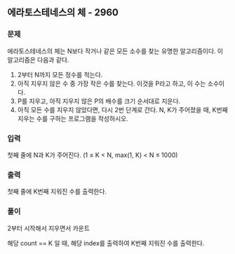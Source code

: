 ## 에라토스테네스의 체 - 2960

### 문제

에라토스테네스의 체는 N보다 작거나 같은 모든 소수를 찾는 유명한 알고리즘이다.
이 알고리즘은 다음과 같다.

1. 2부터 N까지 모든 정수를 적는다.
2. 아직 지우지 않은 수 중 가장 작은 수를 찾는다. 이것을 P라고 하고, 이 수는 소수이다.
3. P를 지우고, 아직 지우지 않은 P의 배수를 크기 순서대로 지운다.
4. 아직 모든 수를 지우지 않았다면, 다시 2번 단계로 간다.
N, K가 주어졌을 때, K번째 지우는 수를 구하는 프로그램을 작성하시오.

### 입력

첫째 줄에 N과 K가 주어진다. (1 ≤ K < N, max(1, K) < N ≤ 1000)

### 출력

첫째 줄에 K번째 지워진 수를 출력한다.

### 풀이

2부터 시작해서 지우면서 카운트

해당 count == K 일 때, 해당 index를 출력하여 K번째 지워진 수를 출력한다.